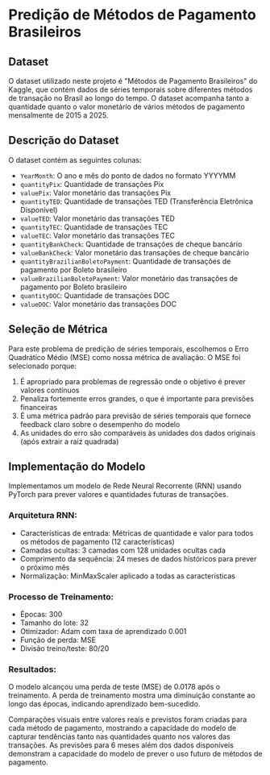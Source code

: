 # Predição de Métodos de Pagamento Brasileiros

## Dataset
O dataset utilizado neste projeto é "Métodos de Pagamento Brasileiros" do Kaggle, que contém dados de séries temporais sobre diferentes métodos de transação no Brasil ao longo do tempo. O dataset acompanha tanto a quantidade quanto o valor monetário de vários métodos de pagamento mensalmente de 2015 a 2025.

## Descrição do Dataset
O dataset contém as seguintes colunas:
- `YearMonth`: O ano e mês do ponto de dados no formato YYYYMM
- `quantityPix`: Quantidade de transações Pix
- `valuePix`: Valor monetário das transações Pix
- `quantityTED`: Quantidade de transações TED (Transferência Eletrônica Disponível)
- `valueTED`: Valor monetário das transações TED
- `quantityTEC`: Quantidade de transações TEC
- `valueTEC`: Valor monetário das transações TEC
- `quantityBankCheck`: Quantidade de transações de cheque bancário
- `valueBankCheck`: Valor monetário das transações de cheque bancário
- `quantityBrazilianBoletoPayment`: Quantidade de transações de pagamento por Boleto brasileiro
- `valueBrazilianBoletoPayment`: Valor monetário das transações de pagamento por Boleto brasileiro
- `quantityDOC`: Quantidade de transações DOC
- `valueDOC`: Valor monetário das transações DOC

## Seleção de Métrica
Para este problema de predição de séries temporais, escolhemos o Erro Quadrático Médio (MSE) como nossa métrica de avaliação. O MSE foi selecionado porque:

1. É apropriado para problemas de regressão onde o objetivo é prever valores contínuos
2. Penaliza fortemente erros grandes, o que é importante para previsões financeiras
3. É uma métrica padrão para previsão de séries temporais que fornece feedback claro sobre o desempenho do modelo
4. As unidades do erro são comparáveis às unidades dos dados originais (após extrair a raiz quadrada)

## Implementação do Modelo
Implementamos um modelo de Rede Neural Recorrente (RNN) usando PyTorch para prever valores e quantidades futuras de transações.

### Arquitetura RNN:
- Características de entrada: Métricas de quantidade e valor para todos os métodos de pagamento (12 características)
- Camadas ocultas: 3 camadas com 128 unidades ocultas cada
- Comprimento da sequência: 24 meses de dados históricos para prever o próximo mês
- Normalização: MinMaxScaler aplicado a todas as características

### Processo de Treinamento:
- Épocas: 300
- Tamanho do lote: 32
- Otimizador: Adam com taxa de aprendizado 0.001
- Função de perda: MSE
- Divisão treino/teste: 80/20

### Resultados:
O modelo alcançou uma perda de teste (MSE) de 0.0178 após o treinamento. A perda de treinamento mostra uma diminuição constante ao longo das épocas, indicando aprendizado bem-sucedido.

Comparações visuais entre valores reais e previstos foram criadas para cada método de pagamento, mostrando a capacidade do modelo de capturar tendências tanto nas quantidades quanto nos valores das transações. As previsões para 6 meses além dos dados disponíveis demonstram a capacidade do modelo de prever o uso futuro de métodos de pagamento.